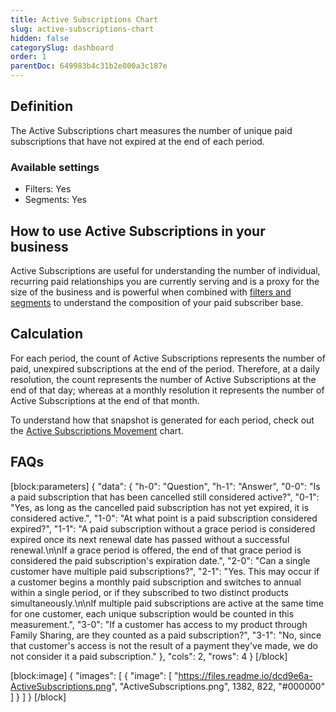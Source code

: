 ```yaml
---
title: Active Subscriptions Chart
slug: active-subscriptions-chart
hidden: false
categorySlug: dashboard
order: 1
parentDoc: 649983b4c31b2e000a3c187e
---
```

## Definition
The Active Subscriptions chart measures the number of unique paid subscriptions that have not expired at the end of each period.

### Available settings

* Filters: Yes
* Segments: Yes

## How to use Active Subscriptions in your business
Active Subscriptions are useful for understanding the number of individual, recurring paid relationships you are currently serving and is a proxy for the size of the business and is powerful when combined with [filters and segments](doc:charts#section-filters-and-segments) to understand the composition of your paid subscriber base.

## Calculation
For each period, the count of Active Subscriptions represents the number of paid, unexpired subscriptions at the end of the period. Therefore, at a daily resolution, the count represents the number of Active Subscriptions at the end of that day; whereas at a monthly resolution it represents the number of Active Subscriptions at the end of that month.

To understand how that snapshot is generated for each period, check out the [Active Subscriptions Movement](doc:active-subscriptions-movement-chart) chart. 

## FAQs
[block:parameters]
{
  "data": {
    "h-0": "Question",
    "h-1": "Answer",
    "0-0": "Is a paid subscription that has been cancelled still considered active?",
    "0-1": "Yes, as long as the cancelled paid subscription has not yet expired, it is considered active.",
    "1-0": "At what point is a paid subscription considered expired?",
    "1-1": "A paid subscription without a grace period is considered expired once its next renewal date has passed without a successful renewal.\n\nIf a grace period is offered, the end of that grace period is considered the paid subscription's expiration date.",
    "2-0": "Can a single customer have multiple paid subscriptions?",
    "2-1": "Yes. This may occur if a customer begins a monthly paid subscription and switches to annual within a single period, or if they subscribed to two distinct products simultaneously.\n\nIf multiple paid subscriptions are active at the same time for one customer, each unique subscription would be counted in this measurement.",
    "3-0": "If a customer has access to my product through Family Sharing, are they counted as a paid subscription?",
    "3-1": "No, since that customer's access is not the result of a payment they've made, we do not consider it a paid subscription."
  },
  "cols": 2,
  "rows": 4
}
[/block]

[block:image]
{
  "images": [
    {
      "image": [
        "https://files.readme.io/dcd9e6a-ActiveSubscriptions.png",
        "ActiveSubscriptions.png",
        1382,
        822,
        "#000000"
      ]
    }
  ]
}
[/block]